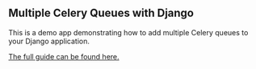 ## Multiple Celery Queues with Django

This is a demo app demonstrating how to add multiple Celery queues to your Django application.

[The full guide can be found here.](https://circumeo.io/blog/entry/working-with-multiple-celery-queues-in-django/)
